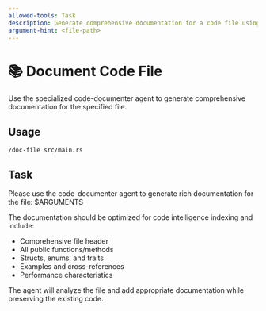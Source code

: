 ```yaml
---
allowed-tools: Task
description: Generate comprehensive documentation for a code file using the code-documenter agent
argument-hint: <file-path>
---
```


# 📚 Document Code File

Use the specialized code-documenter agent to generate comprehensive documentation for the specified file.

## Usage
`/doc-file src/main.rs`

## Task
Please use the code-documenter agent to generate rich documentation for the file: $ARGUMENTS

The documentation should be optimized for code intelligence indexing and include:
- Comprehensive file header
- All public functions/methods
- Structs, enums, and traits
- Examples and cross-references
- Performance characteristics

The agent will analyze the file and add appropriate documentation while preserving the existing code.